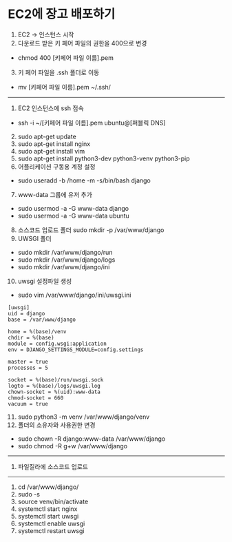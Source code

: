 # EC2에 장고 배포하기

1. EC2 -> 인스턴스 시작
2. 다운로드 받은 키 페어 파일의 권한을 400으로 변경
- chmod 400 [키페어 파일 이름].pem
3. 키 페어 파일을 .ssh 폴더로 이동
- mv [키페어 파일 이름].pem ~/.ssh/

<hr>

1. EC2 인스턴스에 ssh 접속
- ssh -i ~/[키페어 파일 이름].pem ubuntu@[퍼블릭 DNS]
2. sudo apt-get update
3. sudo apt-get install nginx
4. sudo apt-get install vim
5. sudo apt-get install python3-dev python3-venv python3-pip
6. 어플리케이션 구동용 계정 설정
- sudo useradd -b /home -m -s/bin/bash django
7. www-data 그룹에 유저 추가
- sudo usermod -a -G www-data django
- sudo usermod -a -G www-data ubuntu
8. 소스코드 업로드 폴더
sudo mkdir -p /var/www/django
9. UWSGI 폴더
- sudo mkdir /var/www/django/run
- sudo mkdir /var/www/django/logs
- sudo mkdir /var/www/django/ini
10. uwsgi 설정파일 생성
- sudo vim /var/www/django/ini/uwsgi.ini
```vim
[uwsgi]
uid = django
base = /var/www/django

home = %(base)/venv
chdir = %(base)
module = config.wsgi:application
env = DJANGO_SETTINGS_MODULE=config.settings

master = true
processes = 5

socket = %(base)/run/uwsgi.sock
logto = %(base)/logs/uwsgi.log
chown-socket = %(uid):www-data
chmod-socket = 660
vacuum = true
```
11. sudo python3 -m venv /var/www/django/venv
12. 폴더의 소유자와 사용권한 변경
- sudo chown -R django:www-data /var/www/django
- sudo chmod -R g+w /var/www/django

<hr>

1. 파일질라에 소스코드 업로드

<hr>

1. cd /var/www/django/
2. sudo -s
3. source venv/bin/activate
4. systemctl start nginx
5. systemctl start uwsgi
6. systemctl enable uwsgi
7. systemctl restart uwsgi
